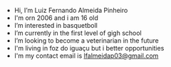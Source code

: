 - Hi, I’m Luiz Fernando Almeida Pinheiro 
- I'm  orn 2006 and i am 16 old
- I’m interested in basquetboll
- I’m currently in the first level of gigh school
- I’m looking to become a veterinarian in the future
- I'm living in foz do iguaçu but i better opportunities
- I'm my contact email is lfalmeidap03@gmail.com
<!---
LuizFernandopinhe/LuizFernandopinhe is a ✨ special ✨ repository because its `README.md` (this file) appears on your GitHub profile.
You can click the Preview link to take a look at your changes.
--->
